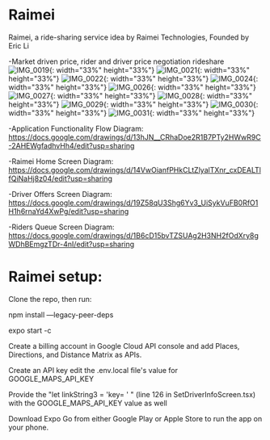 # Raimei
Raimei, a ride-sharing service idea by Raimei Technologies, Founded by Eric Li

-Market driven price, rider and driver price negotiation rideshare
![IMG_0019](https://github.com/eric97li/Raimei/assets/22551959/24a954af-b85b-40c5-aca3-2f97b8670c07){: width="33%" height="33%"}
![IMG_0021](https://github.com/eric97li/Raimei/assets/22551959/ad33ade3-6908-446d-9aae-02c7c32488bf){: width="33%" height="33%"}
![IMG_0022](https://github.com/eric97li/Raimei/assets/22551959/975da602-5c4d-4b4a-b138-3f436b744b06){: width="33%" height="33%"}
![IMG_0024](https://github.com/eric97li/Raimei/assets/22551959/6fefb276-3945-4b95-9621-09e7f8188876){: width="33%" height="33%"}
![IMG_0026](https://github.com/eric97li/Raimei/assets/22551959/1f1a394a-0548-4d16-a235-485943bad754){: width="33%" height="33%"}
![IMG_0027](https://github.com/eric97li/Raimei/assets/22551959/1a3cfee9-cd8c-4fde-8f9e-f8e63bfe2a05){: width="33%" height="33%"}
![IMG_0028](https://github.com/eric97li/Raimei/assets/22551959/06cdaee3-d108-41c7-a063-593b32a479b0){: width="33%" height="33%"}
![IMG_0029](https://github.com/eric97li/Raimei/assets/22551959/a28972aa-8a1c-4106-b846-5c7c241b0226){: width="33%" height="33%"}
![IMG_0030](https://github.com/eric97li/Raimei/assets/22551959/89bc8048-0d25-4ecd-a72f-6160a9d8eae8){: width="33%" height="33%"}
![IMG_0031](https://github.com/eric97li/Raimei/assets/22551959/0e40c751-3093-4fe1-bf3f-896cb9e4a177){: width="33%" height="33%"}

-Application Functionality Flow Diagram: https://docs.google.com/drawings/d/13hJN__CRhaDoe2R1B7PTy2HWwR9C-2AHEWgfadhvHh4/edit?usp=sharing

-Raimei Home Screen Diagram: https://docs.google.com/drawings/d/14VwOianfPHkCLtZlyalTXnr_cxDEALTlfQiNaHj8z04/edit?usp=sharing

-Driver Offers Screen Diagram: https://docs.google.com/drawings/d/19Z58qU3Shg6Yv3_UiSykVuFB0RfO1H1h6rnaYd4XwPg/edit?usp=sharing

-Riders Queue Screen Diagram: https://docs.google.com/drawings/d/1B6cD15bvTZSUAg2H3NH2fOdXry8gWDhBEmgzTDr-4nI/edit?usp=sharing

# Raimei setup:
Clone the repo, then run:

npm install —legacy-peer-deps 

expo start -c 

Create a billing account in Google Cloud API console and add Places, Directions, and Distance Matrix as APIs. 

Create an API key edit the .env.local file's value for GOOGLE_MAPS_API_KEY

Provide the "let linkString3 = 'key= ' " (line 126 in SetDriverInfoScreen.tsx) with the GOOGLE_MAPS_API_KEY value as well

Download Expo Go from either Google Play or Apple Store to run the app on your phone.

